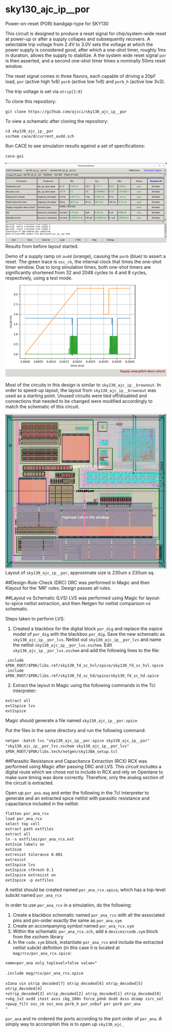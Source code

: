 # sky130_ajc_ip__por
Power-on-reset (POR) bandgap-type for SKY130

This circuit is designed to produce a reset signal for chip/system-wide reset at power-up or after a supply collapes and subsequently recovers.  A selectable trip voltage from 2.4V to 3.0V sets the voltage at which the power supply is considered good, after which a one-shot timer, roughly 1ms in duration, allows the supply to stabilize.  A the system wide reset signal `por` is then asserted, and a second one-shot timer times a nominally 50ms reset window. 

The reset signal comes in three flavors, each capable of driving a 20pF load, `por` (active high 1v8) `porb` (active low 1v8) and `porb_h` (active low 3v3).

The trip voltage is set via `otrip[2:0]`

To clone this repository:

`git clone https://github.com/ajcci/sky130_ajc_ip__por`

To view a schematic after cloning the repository:

```
cd sky130_ajc_ip__por
xschem cace/dccurrent_avdd.sch
```

Run CACE to see simulation results against a set of specifications:

`cace-gui`

![](sky130_ajc_ip__por.png)
Results from before layout started.


Demo of a supply ramp on `avdd` (orange), causing the `porb` (blue) to assert a reset.  The green trace is `osc_ck`, the internal clock that times the one-shot timer window.  Due to long simulation times, both one-shot timers are significantly shortened from 32 and 2048 cycles to 4 and 8 cycles, respectively, using a test mode.
![](por_demo.png)


Most of the circuits in this design is similar to `sky130_ajc_ip__brownout`. In order to speed-up layout, the layout from `sky130_ajc_ip__brownout`
was used as a starting point.  Unused circuits were tied off/disabled and connections that needed to be changed were modified accordingly to match
the schematic of this circuit.

![](sky130_ajc_ip__por_layout.png)
Layout of `sky130_ajc_ip__por`, approximate size is 230um x 230um sq.

##Design-Rule-Check (DRC)
DRC was performed in Magic and then Klayout for the 'MR' rules.  Design passes all rules.

##Layout vs Schematic (LVS)
LVS was performed using Magic for layout-to-spice netlist extraction, and then Netgen for netlist comparison vs schematic.

Steps taken to perform LVS:

1. Created a blackbox for the digital block `por_dig` and replace the xspice model of `por_dig` with the blackbox `por_dig`.  Save the new schematic as `sky130_ajc_ip__por_lvs`.
Netlist out `sky130_ajc_ip__por_lvs` and name the netlist `sky130_ajc_ip__por_lvs.xschem`.  Edit `sky130_ajc_ip__por_lvs.xschem` and add the following lines to the file:

```
.include $PDK_ROOT/$PDK/libs.ref/sky130_fd_sc_hvl/spice/sky130_fd_sc_hvl.spice
.include $PDK_ROOT/$PDK/libs.ref/sky130_fd_sc_hd/spice/sky130_fd_sc_hd.spice
```

2. Extract the layout in Magic using the following commands in the Tcl interpreter:

```
extract all
ext2spice lvs
ext2spice
```

Magic should generate a file named `sky130_ajc_ip__por.spice`

Put the files in the same directory and run the following command:

```netgen -batch lvs "sky130_ajc_ip__por.spice sky130_ajc_ip__por" "sky130_ajc_ip__por_lvs.xschem sky130_ajc_ip__por_lvs" $PDK_ROOT/$PDK/libs.tech/netgen/sky130A_setup.tcl```


##Parasitic Resistance and Capacitance Extraction (RCX)
RCX was performed using Magic after passing DRC and LVS.  This circuit includes a digital route which we chose not to include in RCX and rely on Openlane to make sure timing was done correctly.  Therefore, only the analog section of the circuit is extracted.

Open up `por_ana.mag` and enter the following in the Tcl interpreter to generate and an extracted spice netlist with parasitic resistance and capacitance included in the netlist:

```
flatten por_ana_rcx
load por_ana_rcx
select top cell
extract path extfiles
extract all
ln -s extfiles/por_ana_rcx.ext
ext2sim labels on
ext2sim
extresist tolerance 0.001
extresist
ext2spice lvs
ext2spice cthresh 0.1
ext2spice extresist on
ext2spice -p extfiles
```
A netlist should be created named `por_ana_rcx.spice`, which has a top-level subckt named `por_ana_rcx`

In order to use `por_ana_rcx` in a simulation, do the following:
1. Create a blackbox schematic named `por_ana_rcx` with all the associated pins and pin-order exactly the same as `por_ana.sym`
2. Create an accompanying symbol named `por_ana_rcx.sym`
3. Within the schematic `por_ana_rcx.sch`, add a `devices/code.sym` block from the xschem library
4. In the `code.sym` block, instantiate `por_ana_rcx` and include the extracted netlist subckt definition (in this case it is located at `mag/rcx/por_ana_rcx.spice`:

```
name=por_ana only_toplevel=false value="

.include mag/rcx/por_ana_rcx.spice

xIana vin otrip_decoded[7] otrip_decoded[6] otrip_decoded[5] otrip_decoded[4] 
+otrip_decoded[3] otrip_decoded[2] otrip_decoded[1] otrip_decoded[0]
+vbg_1v2 avdd itest avss ibg_200n force_pdnb dvdd dvss dcomp isrc_sel
+pwup_filt osc_ck osc_ena porb_h por_unbuf por porb por_ana
"
```



 `por_ana` and re-ordered the ports according to the port order of `por_ana`.  A simply way to accomplish this is to open up `sky130_ajc_`
